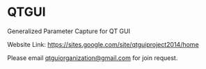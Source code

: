 QTGUI
=====

Generalized Parameter Capture for QT GUI

Website Link: https://sites.google.com/site/qtguiproject2014/home

Please email qtguiorganization@gmail.com for join request.
